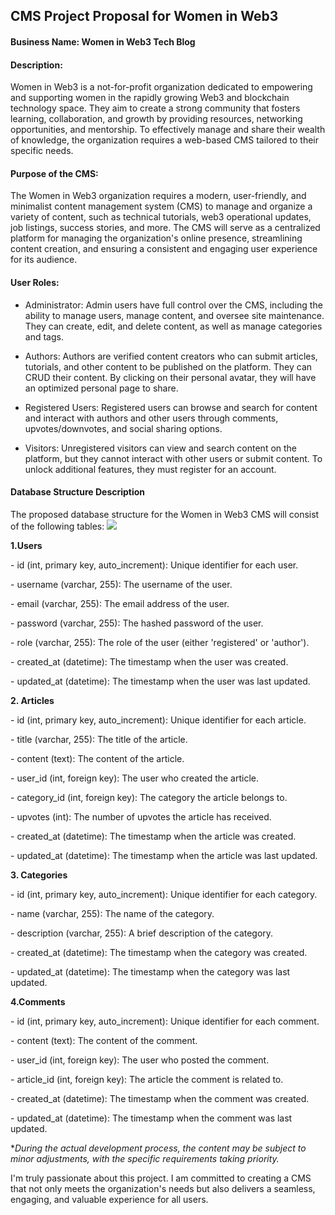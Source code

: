 

## CMS Project Proposal for Women in Web3

####  Business Name:  Women in Web3 Tech Blog

#### Description:

Women in Web3 is a not-for-profit organization dedicated to empowering and supporting women in the rapidly growing Web3 and blockchain technology space. They aim to create a strong community that fosters learning, collaboration, and growth by providing resources, networking opportunities, and mentorship. To effectively manage and share their wealth of knowledge, the organization requires a web-based CMS tailored to their specific needs.

#### Purpose of the CMS:

The Women in Web3 organization requires a modern, user-friendly, and minimalist content management system (CMS) to manage and organize a variety of content, such as technical tutorials, web3 operational updates, job listings, success stories, and more. The CMS will serve as a centralized platform for managing the organization's online presence, streamlining content creation, and ensuring a consistent and engaging user experience for its audience.


#### User Roles:

- Administrator: Admin users have full control over the CMS, including the ability to manage users, manage content, and oversee site maintenance. They can create, edit, and delete content, as well as manage categories and tags.

- Authors: Authors are verified content creators who can submit articles, tutorials, and other content to be published on the platform. They can CRUD their content. By clicking on their personal avatar, they will have an optimized personal page to share.

- Registered Users: Registered users can browse and search for content and interact with authors and other users through comments, upvotes/downvotes, and social sharing options.

- Visitors: Unregistered visitors can view and search content on the platform, but they cannot interact with other users or submit content. To unlock additional features, they must register for an account.

 

#### Database Structure Description

The proposed database structure for the Women in Web3 CMS will consist of the following tables:
![](https://ibb.co/rdmv7Vx)

**1.Users**

\-    id (int, primary key, auto_increment): Unique identifier for each user.

\-    username (varchar, 255): The username of the user.

\-    email (varchar, 255): The email address of the user.

\-    password (varchar, 255): The hashed password of the user.

\-    role (varchar, 255): The role of the user (either 'registered' or 'author').

\-    created_at (datetime): The timestamp when the user was created.

\-    updated_at (datetime): The timestamp when the user was last updated.

**2. Articles**

\-    id (int, primary key, auto_increment): Unique identifier for each article.

\-    title (varchar, 255): The title of the article.

\-    content (text): The content of the article.

\-    user_id (int, foreign key): The user who created the article.

\-    category_id (int, foreign key): The category the article belongs to.

\-    upvotes (int): The number of upvotes the article has received.

\-    created_at (datetime): The timestamp when the article was created.

\-    updated_at (datetime): The timestamp when the article was last updated.

**3. Categories**

\-    id (int, primary key, auto_increment): Unique identifier for each category.

\-    name (varchar, 255): The name of the category.

\-    description (varchar, 255): A brief description of the category.

\-    created_at (datetime): The timestamp when the category was created.

\-    updated_at (datetime): The timestamp when the category was last updated.

 **4.Comments**

\-    id (int, primary key, auto_increment): Unique identifier for each comment.

\-    content (text): The content of the comment.

\-    user_id (int, foreign key): The user who posted the comment.

\-    article_id (int, foreign key): The article the comment is related to.

\-    created_at (datetime): The timestamp when the comment was created.

\-    updated_at (datetime): The timestamp when the comment was last updated.

**During the actual development process, the content may be subject to minor adjustments, with the specific requirements taking priority.*

 

I'm truly passionate about this project. I am committed to creating a CMS that not only meets the organization's needs but also delivers a seamless, engaging, and valuable experience for all users.

